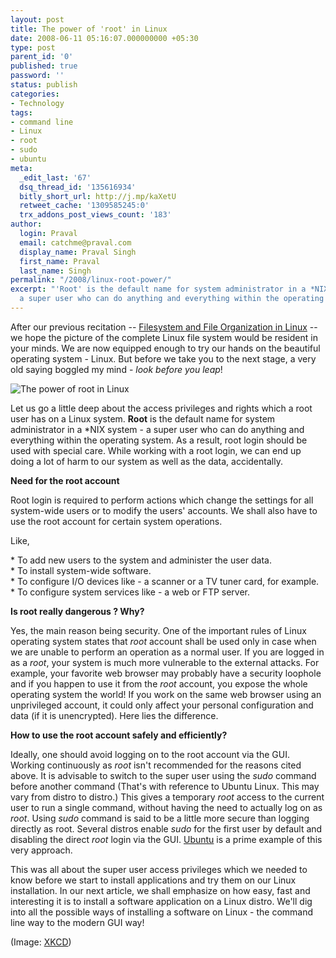 ```yaml
---
layout: post
title: The power of 'root' in Linux
date: 2008-06-11 05:16:07.000000000 +05:30
type: post
parent_id: '0'
published: true
password: ''
status: publish
categories:
- Technology
tags:
- command line
- Linux
- root
- sudo
- ubuntu
meta:
  _edit_last: '67'
  dsq_thread_id: '135616934'
  bitly_short_url: http://j.mp/kaXetU
  retweet_cache: '1309585245:0'
  trx_addons_post_views_count: '183'
author:
  login: Praval
  email: catchme@praval.com
  display_name: Praval Singh
  first_name: Praval
  last_name: Singh
permalink: "/2008/linux-root-power/"
excerpt: "'Root' is the default name for system administrator in a *NIX system --
  a super user who can do anything and everything within the operating system."
---
```

<p>After our previous recitation -- <a href="http://www.brajeshwar.com/2008/filesystem-file-organization-in-linux/">Filesystem and File Organization in Linux</a> -- we hope the picture of the complete Linux file system would be resident in your minds. We are now equipped enough to try our hands on the beautiful operating system - Linux. But before we take you to the next stage, a very old saying boggled my mind - <em>look before you leap</em>!</p>
<p><img src="{{ site.baseurl }}/assets/2008/06/linux-root-power.png" alt="The power of root in Linux" class="alignright" /></p>
<p>Let us go a little deep about the access privileges and rights which a root user has on a Linux system. <strong>Root</strong> is the default name for system administrator in a *NIX system - a super user who can do anything and everything within the operating system. As a result, root login should be used with special care. While working with a root login, we can end up doing a lot of harm to our system as well as the data, accidentally.</p>
<p><strong>Need for the root account</strong></p>
<p>Root login is required to perform actions which change the settings for all system-wide users or to modify the users' accounts. We shall also have to use the root account for certain system operations.</p>
<p>Like,</p>
<p>* To add new users to the system and administer the user data.<br />
* To install system-wide software.<br />
* To configure I/O devices like - a scanner or a TV tuner card, for example.<br />
* To configure system services like - a web or FTP server.</p>
<p><strong>Is root really dangerous ? Why?</strong></p>
<p>Yes, the main reason being security. One of the important rules of Linux operating system states that <em>root</em> account shall be used only in case when we are unable to perform an operation as a normal user. If you are logged in as a <em>root</em>, your system is much more vulnerable to the external attacks. For example, your favorite web browser may probably have a security loophole and if you happen to use it from the <em>root</em> account, you expose the whole operating system the world! If you work on the same web browser using an unprivileged account, it could only affect your personal configuration and data (if it is unencrypted). Here lies the difference.</p>
<p><strong>How to use the root account safely and efficiently?</strong></p>
<p>Ideally, one should avoid logging on to the root account via the GUI. Working continuously as <em>root</em> isn't recommended for the reasons cited above. It is advisable to switch to the super user using the <em>sudo</em> command before another command (That's with reference to Ubuntu Linux. This may vary from distro to distro.) This gives a temporary <em>root</em> access to the current user to run a single command, without having the need to actually log on as <em>root</em>. Using <em>sudo</em> command is said to be a little more secure than logging directly as root. Several distros enable <em>sudo</em> for the first user by default and disabling the direct <em>root</em> login via the GUI. <a href="http://polishlinux.org/linux/ubuntu/">Ubuntu</a> is a prime example of this very approach.</p>
<p>This was all about the super user access privileges which we needed to know before we start to install applications and try them on our Linux installation. In our next article, we shall emphasize on how easy, fast and interesting it is to install a software application on a Linux distro. We'll dig into all the possible ways of installing a software on Linux - the command line way to the modern GUI way!</p>
<p>(Image: <a href="http://xkcd.com/149/">XKCD</a>)</p>
